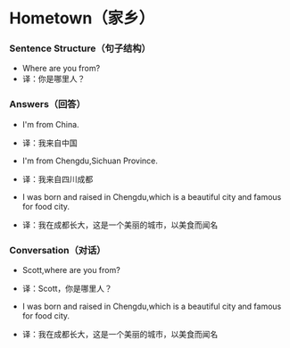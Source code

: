 # Hometown（家乡）

### Sentence Structure（句子结构）

- Where are you from?
- 译：你是哪里人？

### Answers（回答）

- I'm from China.
- 译：我来自中国

- I'm from Chengdu,Sichuan Province.
- 译：我来自四川成都

- I was born and raised in Chengdu,which is a beautiful city and famous for food city.
- 译：我在成都长大，这是一个美丽的城市，以美食而闻名

### Conversation（对话）

- Scott,where are you from?
- 译：Scott，你是哪里人？

- I was born and raised in Chengdu,which is a beautiful city and famous for food city.
- 译：我在成都长大，这是一个美丽的城市，以美食而闻名
